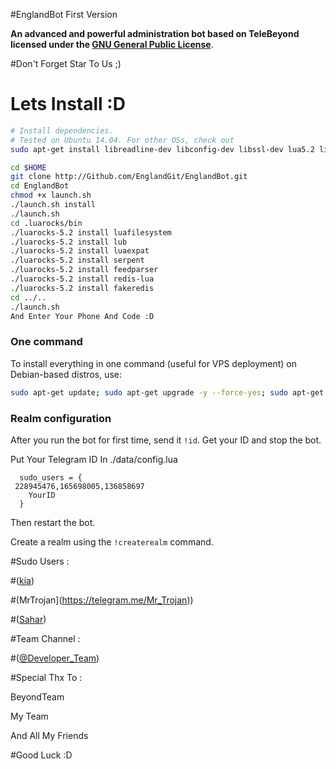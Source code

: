 #EnglandBot First Version

**An advanced and powerful administration bot based on TeleBeyond licensed under the [GNU General Public License](https://github.com/solid021/TeleBeyond/blob/master/LICENSE)**.

#Don't Forget Star To Us ;)

# Lets Install :D

```sh
# Install dependencies.
# Tested on Ubuntu 14.04. For other OSs, check out
sudo apt-get install libreadline-dev libconfig-dev libssl-dev lua5.2 liblua5.2-dev libevent-dev make autoconf unzip git redis-server g++ libjansson-dev libpython-dev expat libexpat1-dev

cd $HOME
git clone http://Github.com/EnglandGit/EnglandBot.git
cd EnglandBot
chmod +x launch.sh
./launch.sh install
./launch.sh
cd .luarocks/bin
./luarocks-5.2 install luafilesystem
./luarocks-5.2 install lub
./luarocks-5.2 install luaexpat
./luarocks-5.2 install serpent
./luarocks-5.2 install feedparser
./luarocks-5.2 install redis-lua
./luarocks-5.2 install fakeredis
cd ../..
./launch.sh
And Enter Your Phone And Code :D
```
### One command
To install everything in one command (useful for VPS deployment) on Debian-based distros, use:
```sh
sudo apt-get update; sudo apt-get upgrade -y --force-yes; sudo apt-get dist-upgrade -y --force-yes; sudo apt-get install libreadline-dev libconfig-dev libssl-dev lua5.2 liblua5.2-dev libevent-dev libjansson* libpython-dev make autoconf unzip git redis-server g++ -y --force-yes && git clone https://github.com/EnglandGit/EnglandBot.git && cd EnglandBot && chmod +x launch.sh && ./launch.sh install && ./launch.sh
```
### Realm configuration

After you run the bot for first time, send it `!id`. Get your ID and stop the bot.

Put Your Telegram ID In ./data/config.lua
```
  sudo_users = {
 228945476,165698005,136858697
    YourID
  }
```
Then restart the bot.

Create a realm using the `!createrealm` command.

#Sudo Users :

#([kia](https://telegram.me/sudo_developer))

#(MrTrojan](https://telegram.me/Mr_Trojan))

#([Sahar](https://telegram.me/@XxXsahar_sudoXxX))

#Team Channel :

#([@Developer_Team](https://telegram.me/Developer_Team))

#Special Thx To :

BeyondTeam

My Team

And All My Friends

#Good Luck :D

